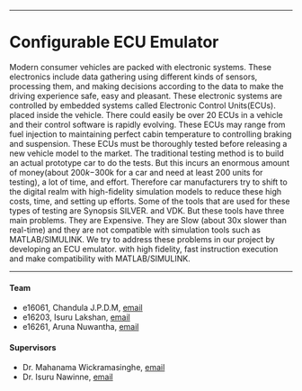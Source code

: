 ___
# Configurable ECU Emulator

Modern consumer vehicles are packed with electronic systems. These electronics include data
gathering using different kinds of sensors, processing them, and making decisions according
to the data to make the driving experience safe, easy and pleasant. These electronic systems
are controlled by embedded systems called Electronic Control Units(ECUs). placed inside
the vehicle. There could easily be over 20 ECUs in a vehicle and their control software is
rapidly evolving. These ECUs may range from fuel injection to maintaining perfect cabin
temperature to controlling braking and suspension. These ECUs must be thoroughly tested
before releasing a new vehicle model to the market. 
The traditional testing method is to build an actual prototype car to do the tests. But this
incurs an enormous amount of money(about $200k-$300k for a car and need at least 200
units for testing), a lot of time, and effort. Therefore car manufacturers try to shift to the
digital realm with high-fidelity simulation models to reduce these high costs, time, and
setting up efforts. Some of the tools that are used for these types of testing are Synopsis
SILVER. and VDK. But these tools have three main problems. They are Expensive. They
are Slow (about 30x slower than real-time) and they are not compatible with simulation tools
such as MATLAB/SIMULINK. We try to address these problems in our project by
developing an ECU emulator. with high fidelity, fast instruction execution and make
compatibility with MATLAB/SIMULINK.
___


#### Team

- e16061, Chandula J.P.D.M, [email](mailto:e16061@eng.pdn.ac.lk)
- e16203, Isuru Lakshan, [email](mailto:e16203@eng.pdn.ac.lk)
- e16261, Aruna Nuwantha, [email](mailto:e16261@eng.pdn.ac.lk)

#### Supervisors

- Dr. Mahanama Wickramasinghe, [email](mailto:mahanamaw@eng.pdn.ac.lk)
- Dr. Isuru Nawinne, [email](mailto:isurunawinne@eng.pdn.ac.lk)
